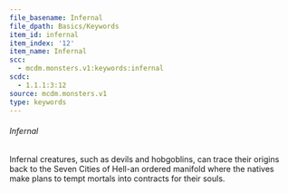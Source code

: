 ```yaml
---
file_basename: Infernal
file_dpath: Basics/Keywords
item_id: infernal
item_index: '12'
item_name: Infernal
scc:
  - mcdm.monsters.v1:keywords:infernal
scdc:
  - 1.1.1:3:12
source: mcdm.monsters.v1
type: keywords
---
```


###### Infernal

Infernal creatures, such as devils and hobgoblins, can trace their origins back to the Seven Cities of Hell-an ordered manifold where the natives make plans to tempt mortals into contracts for their souls.
